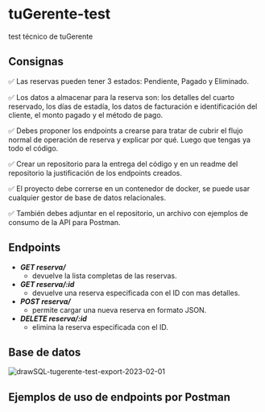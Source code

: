 # tuGerente-test
test técnico de tuGerente


## Consignas

✅ Las reservas pueden tener 3 estados: Pendiente, Pagado y Eliminado.

✅ Los datos a almacenar para la reserva son: los detalles del cuarto reservado, los días de estadía, los datos de facturación e identificación del cliente, el monto pagado y el método de pago.

✅ Debes proponer los endpoints a crearse para tratar de cubrir el flujo normal de operación de reserva y explicar por qué. Luego que tengas ya todo el código.

✅ Crear un repositorio para la entrega del código y en un readme del repositorio la justificación de los endpoints creados.

✅ El proyecto debe correrse en un contenedor de docker, se puede usar cualquier gestor de base de datos relacionales.

✅ También debes adjuntar en el repositorio, un archivo con ejemplos de consumo de la API para Postman.


## Endpoints

- ***GET reserva/***
  - devuelve la lista completas de las reservas.
- ***GET reserva/:id***
  - devuelve una reserva especificada con el ID con mas detalles.
- ***POST reserva/***
  - permite cargar una nueva reserva en formato JSON.
- ***DELETE reserva/:id***
  - elimina la reserva especificada con el ID.


## Base de datos
![drawSQL-tugerente-test-export-2023-02-01](https://user-images.githubusercontent.com/30692558/216149834-6ff1492e-b7dc-4ad0-b372-46b981dcc23f.png)


## Ejemplos de uso de endpoints por Postman
